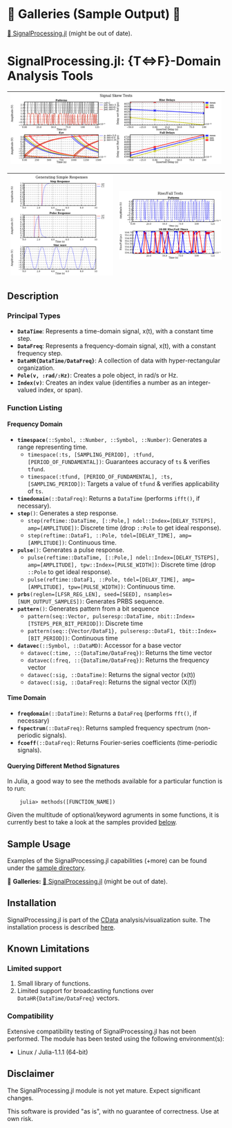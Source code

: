 # :art: Galleries (Sample Output) :art:

[:satellite: SignalProcessing.jl](https://github.com/ma-laforge/FileRepo/tree/master/SignalProcessing/sampleplots/README.md) (might be out of date).

# SignalProcessing.jl: {T&hArr;F}-Domain Analysis Tools

| <img src="https://github.com/ma-laforge/FileRepo/blob/master/SignalProcessing/sampleplots/demo15.png" width="850"> |
| :---: |

| <img src="https://github.com/ma-laforge/FileRepo/blob/master/SignalProcessing/sampleplots/demo1.png" width="425"> | <img src="https://github.com/ma-laforge/FileRepo/blob/master/SignalProcessing/sampleplots/demo17.png" width="425"> |
| :---: | :---: |

## Description

### Principal Types

- **`DataTime`**: Represents a time-domain signal, x(t), with a constant time step.
- **`DataFreq`**: Represents a frequency-domain signal, x(t), with a constant frequency step.
- **`DataHR{DataTime/DataFreq}`**: A collection of data with hyper-rectangular organization.
- **`Pole(v, :rad/:Hz)`**: Creates a pole object, in rad/s or Hz.
- **`Index(v)`**: Creates an index value (identifies a number as an integer-valued index, or span).


### Function Listing

#### Frequency Domain

- **`timespace`**`(::Symbol, ::Number, ::Symbol, ::Number)`: Generates a range representing time.
  - `timespace(:ts, [SAMPLING_PERIOD], :tfund, [PERIOD_OF_FUNDAMENTAL])`: Guarantees accuracy of `ts` & verifies `tfund`.
  - `timespace(:tfund, [PERIOD_OF_FUNDAMENTAL], :ts, [SAMPLING_PERIOD])`: Targets a value of `tfund` & verifies applicability of `ts`.
- **`timedomain`**`(::DataFreq)`: Returns a `DataTime` (performs `ifft()`, if necessary).
- **`step`**`()`: Generates a step response.
  - `step(reftime::DataTime, [::Pole,] ndel::Index=[DELAY_TSTEPS], amp=[AMPLITUDE])`: Discrete time (drop `::Pole` to get ideal response).
  - `step(reftime::DataF1, ::Pole, tdel=[DELAY_TIME], amp=[AMPLITUDE])`: Continuous time.
- **`pulse`**`()`: Generates a pulse response.
  - `pulse(reftime::DataTime, [::Pole,] ndel::Index=[DELAY_TSTEPS], amp=[AMPLITUDE], tpw::Index=[PULSE_WIDTH])`: Discrete time (drop `::Pole` to get ideal response).
  - `pulse(reftime::DataF1, ::Pole, tdel=[DELAY_TIME], amp=[AMPLITUDE], tpw=[PULSE_WIDTH])`: Continuous time.
- **`prbs`**`(reglen=[LFSR_REG_LEN], seed=[SEED], nsamples=[NUM_OUTPUT_SAMPLES])`: Generates PRBS sequence.
- **`pattern`**`()`: Generates pattern from a bit sequence
  - `pattern(seq::Vector, pulseresp::DataTime, nbit::Index=[TSTEPS_PER_BIT_PERIOD])`: Discrete time
  - `pattern(seq::{Vector/DataF1}, pulseresp::DataF1, tbit::Index=[BIT_PERIOD])`: Continuous time
- **`datavec`**`(::Symbol, ::DataMD)`: Accessor for a base vector
  - `datavec(:time, ::{DataTime/DataFreq})`: Returns the time vector
  - `datavec(:freq, ::{DataTime/DataFreq})`: Returns the frequency vector
  - `datavec(:sig, ::DataTime)`: Returns the signal vector (x(t))
  - `datavec(:sig, ::DataFreq)`: Returns the signal vector (X(f))

#### Time Domain

- **`freqdomain`**`(::DataTime)`: Returns a `DataFreq` (performs `fft()`, if necessary)
- **`fspectrum`**`(::DataFreq)`: Returns sampled frequency spectrum (non-periodic signals).
- **`fcoeff`**`(::DataFreq)`: Returns Fourier-series coefficients (time-periodic signals).

#### Querying Different Method Signatures

In Julia, a good way to see the methods available for a particular function is to run:

		julia> methods([FUNCTION_NAME])

Given the multitude of optional/keyword agruments in some functions, it is currently best to take a look at the samples provided [below](#SampleUsage).

<a name="SampleUsage"></a>
## Sample Usage

Examples of the SignalProcessing.jl capabilities (+more) can be found under the [sample directory](sample/).

:art: **Galleries:** [:satellite: SignalProcessing.jl](https://github.com/ma-laforge/FileRepo/tree/master/SignalProcessing/sampleplots/README.md) (might be out of date).

<a name="Installation"></a>
## Installation

SignalProcessing.jl is part of the [CData](https://github.com/ma-laforge/CData.jl) analysis/visualization suite.  The installation process is described [here](https://github.com/ma-laforge/CData.jl#installation).

## Known Limitations

### Limited support

1. Small library of functions.
1. Limited support for broadcasting functions over `DataHR{DataTime/DataFreq}` vectors.

### Compatibility

Extensive compatibility testing of SignalProcessing.jl has not been performed.  The module has been tested using the following environment(s):

- Linux / Julia-1.1.1 (64-bit)

## Disclaimer

The SignalProcessing.jl module is not yet mature.  Expect significant changes.

This software is provided "as is", with no guarantee of correctness.  Use at own risk.
